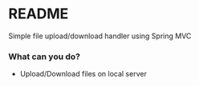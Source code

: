 # README #

Simple file upload/download handler using Spring MVC

### What can you do? ###

* Upload/Download files on local server

